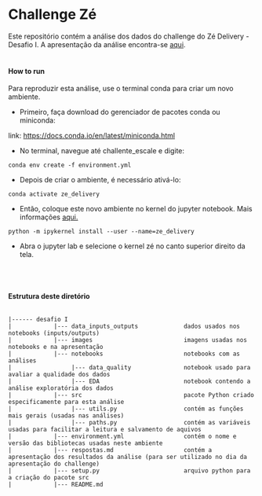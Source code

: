 # Challenge Zé

Este repositório contém a análise dos dados do challenge do Zé Delivery - Desafio I. A apresentação da análise encontra-se [aqui](apresentacao.md).
<br>
<br>

#### How to run

Para reproduzir esta análise, use o terminal conda para criar um novo ambiente.

- Primeiro, faça download do gerenciador de pacotes conda ou miniconda: 

link: https://docs.conda.io/en/latest/miniconda.html

- No terminal, navegue até challente_escale e digite:

```
conda env create -f environment.yml
```

- Depois de criar o ambiente, é necessário ativá-lo:

```
conda activate ze_delivery
```

- Então, coloque este novo ambiente no kernel do jupyter notebook.
Mais informações [aqui.](https://queirozf.com/entries/jupyter-kernels-how-to-add-change-remove)

```
python -m ipykernel install --user --name=ze_delivery
```

- Abra o jupyter lab e selecione o kernel zé no canto superior direito da tela.
<br>
<br>

#### Estrutura deste diretório
```

|------ desafio I                                 
|            |--- data_inputs_outputs             dados usados nos notebooks (inputs/outputs)
|            |--- images                          imagens usadas nos notebooks e na apresentação
|            |--- notebooks                       notebooks com as análises
|                 |--- data_quality               notebook usado para avaliar a qualidade dos dados
|                 |--- EDA                        notebook contendo a análise exploratória dos dados
|            |--- src                             pacote Python criado especificamente para esta análise
|                 |--- utils.py                   contém as funções mais gerais (usadas nas análises)
|                 |--- paths.py                   contém as variáveis usadas para facilitar a leitura e salvamento de aquivos
|            |--- environment.yml                 contém o nome e versão das bibliotecas usadas neste ambiente 
|            |--- respostas.md                    contém a apresentação dos resultados da análise (para ser utilizado no dia da apresentação do challenge)
|            |--- setup.py                        arquivo python para a criação do pacote src
|            |--- README.md


```
